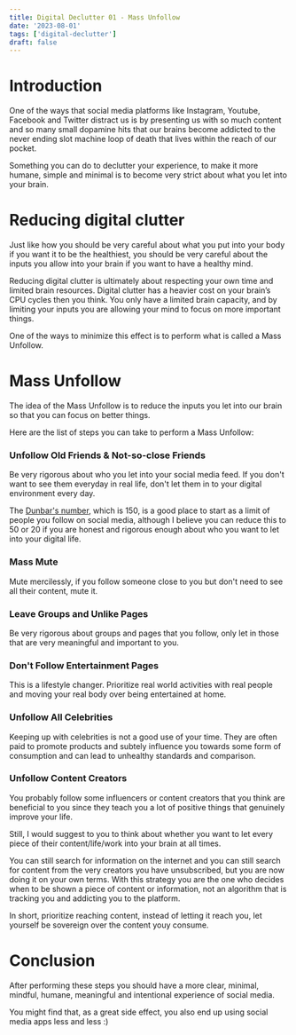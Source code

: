 ```yaml
---
title: Digital Declutter 01 - Mass Unfollow
date: '2023-08-01'
tags: ['digital-declutter']
draft: false
---
```


# Introduction

One of the ways that social media platforms like Instagram, Youtube, Facebook and Twitter distract us is by
presenting us with so much content and so many small dopamine hits that our brains become
addicted to the never ending slot machine loop of death that lives within the reach of our pocket.

Something you can do to declutter your experience, to make it more humane, simple and minimal
is to become very strict about what you let into your brain.

# Reducing digital clutter

Just like how you should be very careful about what you put into your body if you want it to be the healthiest,
you should be very careful about the inputs you allow into your brain if you want to have a healthy mind.

Reducing digital clutter is ultimately about respecting your own time and limited brain resources. Digital
clutter has a heavier cost on your brain’s CPU cycles then you think. You only have a limited brain capacity,
and by limiting your inputs you are allowing your mind to focus on more important things.

One of the ways to minimize this effect is to perform what is called a Mass Unfollow.

# Mass Unfollow

The idea of the Mass Unfollow is to reduce the inputs you let into our brain so that you can focus on better things.

Here are the list of steps you can take to perform a Mass Unfollow:

### Unfollow Old Friends & Not-so-close Friends

Be very rigorous about who you let into your social media feed. If you don't want to see them everyday in real life, don't let them in to your digital environment every day.

The [Dunbar's number](https://en.wikipedia.org/wiki/Dunbar%27s_number), which is 150, is a good place to start as a limit of people you follow on social media, although I believe you can reduce this to 50 or 20 if you
are honest and rigorous enough about who you want to let into your digital life.

### Mass Mute

Mute mercilessly, if you follow someone close to you but don't need to see all their content, mute it.

### Leave Groups and Unlike Pages

Be very rigorous about groups and pages that you follow, only let in those that are very meaningful and important to you.

### Don't Follow Entertainment Pages

This is a lifestyle changer. Prioritize real world activities with real people and moving your real body over being entertained at home.

### Unfollow All Celebrities

Keeping up with celebrities is not a good use of your time. They are often paid to promote products and subtely influence you towards some form of consumption
and can lead to unhealthy standards and comparison.

### Unfollow Content Creators

You probably follow some influencers or content creators that you think are beneficial to you since they teach you a lot of positive things that genuinely improve your life.

Still, I would suggest to you to think about whether you want to let every piece of their content/life/work into your brain at all times.

You can still search for information on the internet and you can still search for content from the very creators you have unsubscribed,
but you are now doing it on your own terms. With this strategy you are the one who decides when to be shown a piece of content or information,
not an algorithm that is tracking you and addicting you to the platform.

In short, prioritize reaching content, instead of letting it reach you, let yourself be sovereign over the content youy consume.

# Conclusion

After performing these steps you should have a more clear, minimal, mindful, humane, meaningful and intentional experience of social media.

You might find that, as a great side effect, you also end up using social media apps less and less :)
